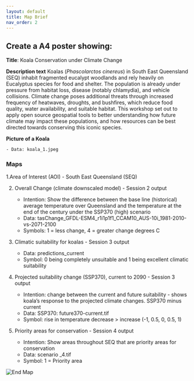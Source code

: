 ```yaml
---
layout: default
title: Map Brief
nav_order: 2
---
```


## Create a A4 poster showing:

**Title**: Koala Conservation under Climate Change

**Description text**
Koalas (*Phascolarctos cinereus*) in South East Queensland (SEQ) inhabit fragmented eucalypt woodlands and rely heavily on Eucalyptus species for food and shelter. The population is already under pressure from habitat loss, disease (notably chlamydia), and vehicle collisions. Climate change poses additional threats through increased frequency of heatwaves, droughts, and bushfires, which reduce food quality, water availability, and suitable habitat. This workshop set out to apply open source geospatial tools to better understanding how future climate may impact these populations, and how resources can be best directed towards conserving this iconic species.
   
**Picture of a Koala**

    - Data: koala_1.jpeg

### Maps
1.Area of Interest (AOI) - South East Queensland (SEQ)

2. Overall Change (climate downscaled model) - Session 2 output

    - Intention: Show the difference between the base line (historical) average temperature over Queensland and the temperature at the end of the century under the SSP370 (high) scenario
    - Data: tasChange_GFDL-ESM4_r1i1p1f1_CCAM10_AUS-10i_1981-2010-vs-2071-2100 
    - Symbols: 1 = less change, 4 = greater change degrees C

3. Climatic suitability for koalas - Session 3 output

    - Data: predictions_current
    - Symbol: 0 being completely unsuitable and 1 being excellent climatic suitability
      
4. Projected suitability change (SSP370), current to 2090 - Session 3 output 

   - Intention: change between the current and future suitability - shows koala’s response to the projected climate changes. SSP370 minus current
   - Data: SSP370: future370-current.tif
   - Symbol: rise in temperature decrease > increase (-1, 0.5, 0, 0.5, 1)

5. Priority areas for conservation - Session 4 output

      - Intention: Show areas throughout SEQ that are priority areas for conservation
      - Data: scenario _4.tif
      - Symbol: 1 = Priority area

![End Map](../media/a4_multi-panel_v6.png)
